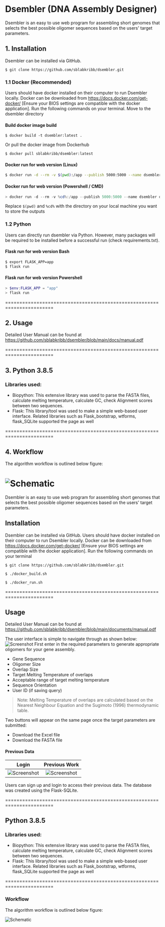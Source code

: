 # Dsembler (DNA Assembly Designer)


Dsembler is an easy to use web program for assembling short genomes that selects the best possible oligomer sequences based on the users' target parameters.

## 1. Installation

Dsembler can be installed via GitHub. 

```
$ git clone https://github.com/sblabkribb/dsembler.git
```

### 1.1 Docker (Recommended)
Users should have docker installed on their computer to run Dsembler locally. Docker can be downloaded from <https://docs.docker.com/get-docker/> [Ensure your BIOS settings are compatible with the docker application]. Run the following commands on your terminal. Move to the dsembler directory

#### Build docker image build
```
$ docker build -t dsembler:latest .
```

Or pull the docker image from Dockerhub

```
$ docker pull sblabkribb/dsembler:latest
```

####  Docker run for web version (Linux)

```bash
$ docker run -d --rm -v $(pwd):/app --publish 5000:5000 --name dsembler dsembler
```
#### Docker run for web version (Powershell / CMD)
```powershell
> docker run -d --rm -v %cd%:/app --publish 5000:5000 --name dsembler dsembler
```
Replace `$(pwd)` and `%cd%` with the directory on your local machine you want to store the outputs

### 1.2 Python
Users can directly run dsembler via Python. However, many packages will be required to be installed before a successful run  (check requirements.txt).

#### Flask run for web version Bash
```bash Bash
$ export FLASK_APP=app
$ flask run
```
#### Flask run for web version Powershell
```powershell
> $env:FLASK_APP = "app"
> flask run
```

=======================================================================

## 2. Usage

Detailed User Manual can be found at <https://github.com/sblabkribb/dsembler/blob/main/docs/manual.pdf>


=======================================================================

## 3. Python 3.8.5

### Libraries used:

-   Biopython: This extensive library was used to parse the FASTA files, calculate melting temperature, calculate GC, check Alignment scores between two sequences.
-   Flask: This library/tool was used to make a simple web-based user interface. Related libraries such as Flask_bootstrap, wtforms, flask_SQLite supported the page as well

=======================================================================

## 4. Workflow

The algorithm workflow is outlined below figure:

![Schematic](images/workflow_1.png "Algorithm Workflow")
=======
Dsembler is an easy to use web program for assembling short genomes that selects the best possible oligomer sequences based on the users' target parameters. 

## Installation
Dsembler can be installed via GitHub. Users should have docker installed on their computer to run Dsembler locally. Docker can be downloaded from https://docs.docker.com/get-docker/ [Ensure your BIOS settings are compatible with the docker application]. Run the following commands on your terminal

```
$ git clone https://github.com/sblabkribb/dsembler.git

$ ./docker_build.sh

$ ./docker_run.sh
```
=======================================================================
## Usage

Detailed User Manual can be found at https://github.com/sblabkribb/dsembler/blob/main/documents/manual.pdf

The user interface is simple to navigate through as shown below:
![Screenshot](/images/main_form.png "Input Page")
First enter in the required parameters to generate appropriate oligomers for your gene assembly.
- Gene Sequence
- Oligomer Size
- Overlap Size
- Target Melting Temperature of overlaps 
- Acceptable range of target melting temperature
- Sequence Orientation
- User ID (if saving query)

> Note: Melting Temperature of overlaps are calculated based on the Nearest Neighbour Equation and the Sugimoto (1996) thermodynamic table.

Two buttons will appear on the same page once the target parameters are submitted: 
- Download the Excel file
- Download the FASTA file


#### Previous Data

Login             | Previous Work
:-------------------------:|:-------------------------:
![Screenshot](/images/login.png "Login") |  ![Screenshot](/images/previous_data.png "Previous Work")

Users can sign up and login to access their previous data. The database was created using the Flask-SQLite.

=======================================================================

## Python 3.8.5
### Libraries used:
- Biopython:
This extensive library was used to parse the FASTA files, calculate melting temperature, calculate GC, check Alignment scores between two sequences.
- Flask:
This library/tool was used to make a simple web-based user interface. Related libraries such as Flask_bootstrap, wtforms, flask_SQLite supported the page as well

=======================================================================
### Workflow

The algorithm workflow is outlined below figure:

![Schematic](/images/workflow.png "Algorithm Workflow")


